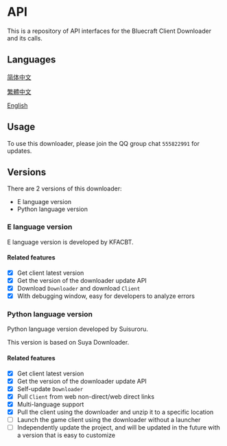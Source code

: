 # API

This is a repository of API interfaces for the Bluecraft Client Downloader and its calls.

## Languages

[简体中文](https://bluecraft-server.github.io/API/multi-languages/zh_hans)

[繁體中文](https://github.com/Bluecraft-Server/API/multi-languages/zh_hant)

[English](https://github.com/Bluecraft-Server/API/multi-languages/en_us)

## Usage

To use this downloader, please join the QQ group chat `555822991` for updates.

## Versions

There are 2 versions of this downloader:
 - E language version
 - Python language version

### E language version

E language version is developed by KFACBT.

#### Related features

- [x] Get client latest version
- [x] Get the version of the downloader update API
- [x] Download `Downloader` and download `Client`
- [x] With debugging window, easy for developers to analyze errors

### Python language version

Python language version developed by Suisuroru.

This version is based on Suya Downloader.

#### Related features

- [x] Get client latest version
- [x] Get the version of the downloader update API
- [x] Self-update `Downloader`
- [x] Pull `Client` from web non-direct/web direct links
- [x] Multi-language support
- [x] Pull the client using the downloader and unzip it to a specific location
- [ ] Launch the game client using the downloader without a launcher
- [ ] Independently update the project, and will be updated in the future with a version that is easy to customize